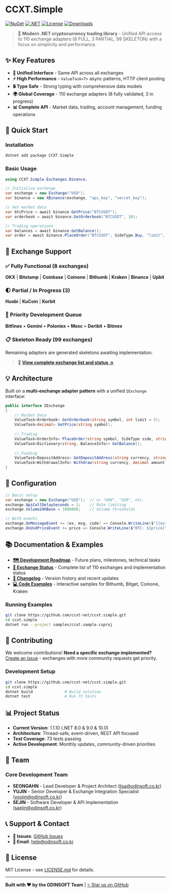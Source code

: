 # CCXT.Simple

[![NuGet](https://img.shields.io/nuget/v/CCXT.Simple.svg)](https://www.nuget.org/packages/CCXT.Simple/)
[![.NET](https://img.shields.io/badge/.NET-8.0%20%7C%209.0-blue.svg)](https://dotnet.microsoft.com/)
[![License](https://img.shields.io/badge/license-MIT-blue.svg)](LICENSE.md)
[![Downloads](https://img.shields.io/nuget/dt/CCXT.Simple.svg)](https://www.nuget.org/packages/CCXT.Simple/)

> 🚀 **Modern .NET cryptocurrency trading library** - Unified API access to 110 exchange adapters (8 FULL, 3 PARTIAL, 99 SKELETON) with a focus on simplicity and performance.

## ✨ Key Features

- **🎯 Unified Interface** - Same API across all exchanges
- **⚡ High Performance** - `ValueTask<T>` async patterns, HTTP client pooling
- **🔒 Type Safe** - Strong typing with comprehensive data models
- **🌍 Global Coverage** - 110 exchange adapters (8 fully validated, 3 in progress)
- **📊 Complete API** - Market data, trading, account management, funding operations

## 🚀 Quick Start

### Installation
```bash
dotnet add package CCXT.Simple
```

### Basic Usage
```csharp
using CCXT.Simple.Exchanges.Binance;

// Initialize exchange
var exchange = new Exchange("USD");
var binance = new XBinance(exchange, "api_key", "secret_key");

// Get market data
var btcPrice = await binance.GetPrice("BTCUSDT");
var orderbook = await binance.GetOrderbook("BTCUSDT", 10);

// Trading operations
var balances = await binance.GetBalance();
var order = await binance.PlaceOrder("BTCUSDT", SideType.Buy, "limit", 0.001m, 50000m);
```

## 🏢 Exchange Support

### ✅ Fully Functional (8 exchanges)
**OKX** | **Bitstamp** | **Coinbase** | **Coinone** | **Bithumb** | **Kraken** | **Binance** | **Upbit**

### 🌓 Partial / In Progress (3)
**Huobi** | **KuCoin** | **Korbit**

### 🚧 Priority Development Queue
**Bitfinex** • **Gemini** • **Poloniex** • **Mexc** • **Deribit** • **Bitmex**

### 📋 Skeleton Ready (99 exchanges)
Remaining adapters are generated skeletons awaiting implementation.

> 📖 **[View complete exchange list and status →](docs/EXCHANGES.md)**


## 💡 Architecture

Built on a **multi-exchange adapter pattern** with a unified `IExchange` interface:

```csharp
public interface IExchange
{
    // Market Data
    ValueTask<Orderbook> GetOrderbook(string symbol, int limit = 5);
    ValueTask<decimal> GetPrice(string symbol);
    
    // Trading
    ValueTask<OrderInfo> PlaceOrder(string symbol, SideType side, string orderType, decimal amount, decimal? price = null);
    ValueTask<Dictionary<string, BalanceInfo>> GetBalance();
    
    // Funding
    ValueTask<DepositAddress> GetDepositAddress(string currency, string network = null);
    ValueTask<WithdrawalInfo> Withdraw(string currency, decimal amount, string address);
}
```

## 🔧 Configuration

```csharp
// Basic setup
var exchange = new Exchange("USD");  // or "KRW", "EUR", etc.
exchange.ApiCallDelaySeconds = 1;    // Rate limiting
exchange.Volume24hBase = 1000000;    // Volume thresholds

// With events
exchange.OnMessageEvent += (ex, msg, code) => Console.WriteLine($"[{ex}] {msg}");
exchange.OnUsdPriceEvent += price => Console.WriteLine($"BTC: ${price}");
```

## 📚 Documentation & Examples

- **[🗺️ Development Roadmap](docs/ROADMAP.md)** - Future plans, milestones, technical tasks
- **[🏢 Exchange Status](docs/EXCHANGES.md)** - Complete list of 110 exchanges and implementation status  
 - **[📝 Changelog](docs/releases/README.md)** - Version history and recent updates
- **[💻 Code Examples](samples/)** - Interactive samples for Bithumb, Bitget, Coinone, Kraken

### Running Examples
```bash
git clone https://github.com/ccxt-net/ccxt.simple.git
cd ccxt.simple
dotnet run --project samples/ccxt.sample.csproj
```

## 🤝 Contributing

We welcome contributions! **Need a specific exchange implemented?** [Create an issue](https://github.com/ccxt-net/ccxt.simple/issues/new) - exchanges with more community requests get priority.

### Development Setup
```bash
git clone https://github.com/ccxt-net/ccxt.simple.git
cd ccxt.simple
dotnet build              # Build solution  
dotnet test               # Run 73 tests
```

## 📊 Project Status

- **Current Version**: 1.1.10 (.NET 8.0 & 9.0 & 10.0)
- **Architecture**: Thread-safe, event-driven, REST API focused
- **Test Coverage**: 73 tests passing
- **Active Development**: Monthly updates, community-driven priorities

## 👥 Team

### **Core Development Team**
- **SEONGAHN** - Lead Developer & Project Architect ([lisa@odinsoft.co.kr](mailto:lisa@odinsoft.co.kr))
- **YUJIN** - Senior Developer & Exchange Integration Specialist ([yoojin@odinsoft.co.kr](mailto:yoojin@odinsoft.co.kr))
- **SEJIN** - Software Developer & API Implementation ([saejin@odinsoft.co.kr](mailto:saejin@odinsoft.co.kr))

## 📞 Support & Contact

- **🐛 Issues**: [GitHub Issues](https://github.com/ccxt-net/ccxt.simple/issues)
- **📧 Email**: help@odinsoft.co.kr

## 📄 License

MIT License - see [LICENSE.md](LICENSE.md) for details.

---

**Built with ❤️ by the ODINSOFT Team** | [⭐ Star us on GitHub](https://github.com/ccxt-net/ccxt.simple)